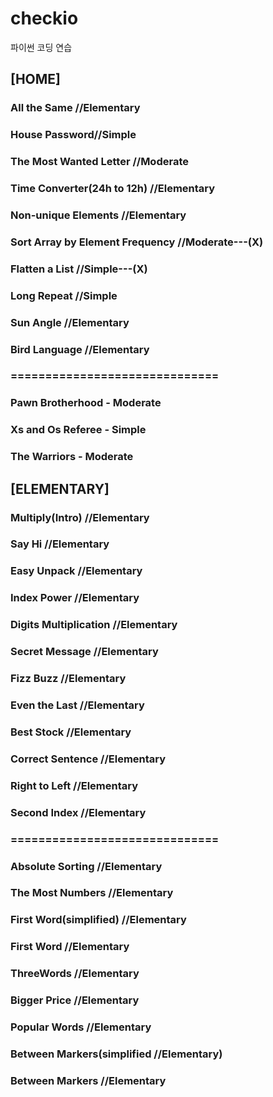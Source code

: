 # checkio
파이썬 코딩 연습

## [HOME]
### All the Same //Elementary
### House Password//Simple
### The Most Wanted Letter //Moderate
### Time Converter(24h to 12h) //Elementary
### Non-unique Elements //Elementary
### Sort Array by Element Frequency //Moderate---(X)
### Flatten a List //Simple---(X)
### Long Repeat //Simple
### Sun Angle //Elementary
### Bird Language //Elementary
### ==============================
### Pawn Brotherhood - Moderate
### Xs and Os Referee - Simple
### The Warriors - Moderate

## [ELEMENTARY]
### Multiply(Intro) //Elementary
### Say Hi //Elementary
### Easy Unpack //Elementary
### Index Power //Elementary
### Digits Multiplication //Elementary
### Secret Message //Elementary
### Fizz Buzz //Elementary
### Even the Last //Elementary
### Best Stock //Elementary
### Correct Sentence //Elementary
### Right to Left //Elementary
### Second Index //Elementary
### ==============================
### Absolute Sorting //Elementary
### The Most Numbers //Elementary
### First Word(simplified) //Elementary
### First Word //Elementary
### ThreeWords //Elementary
### Bigger Price //Elementary
### Popular Words //Elementary
### Between Markers(simplified //Elementary)
### Between Markers //Elementary

